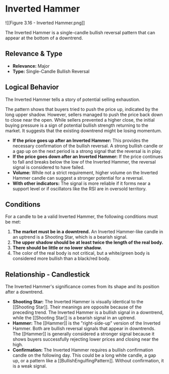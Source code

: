 # Inverted Hammer

![[Figure 3.16 - Inverted Hammer.png]]

The Inverted Hammer is a single-candle bullish reversal pattern that can appear at the bottom of a downtrend.

## Relevance & Type

- **Relevance:** Major
- **Type:** Single-Candle Bullish Reversal

## Logical Behavior

The Inverted Hammer tells a story of potential selling exhaustion.

The pattern shows that buyers tried to push the price up, indicated by the long upper shadow. However, sellers managed to push the price back down to close near the open. While sellers prevented a higher close, the initial buying pressure is a sign of potential bullish strength returning to the market. It suggests that the existing downtrend might be losing momentum.

- **If the price goes up after an Inverted Hammer:** This provides the necessary confirmation of the bullish reversal. A strong bullish candle or a gap up on the next period is a strong signal that the reversal is in play.
- **If the price goes down after an Inverted Hammer:** If the price continues to fall and breaks below the low of the Inverted Hammer, the reversal signal is considered to have failed.
- **Volume:** While not a strict requirement, higher volume on the Inverted Hammer candle can suggest a stronger potential for a reversal.
- **With other indicators:** The signal is more reliable if it forms near a support level or if oscillators like the RSI are in oversold territory.

## Conditions

For a candle to be a valid Inverted Hammer, the following conditions must be met:

1.  **The market must be in a downtrend.** An Inverted Hammer-like candle in an uptrend is a Shooting Star, which is a bearish signal.
2.  **The upper shadow should be at least twice the length of the real body.**
3.  **There should be little or no lower shadow.**
4.  The color of the real body is not critical, but a white/green body is considered more bullish than a black/red body.

## Relationship - Candlestick

The Inverted Hammer's significance comes from its shape and its position after a downtrend.

- **Shooting Star:** The Inverted Hammer is visually identical to the [[Shooting Star]]. Their meanings are opposite because of the preceding trend. The Inverted Hammer is a bullish signal in a downtrend, while the [[Shooting Star]] is a bearish signal in an uptrend.
- **Hammer:** The [[Hammer]] is the "right-side-up" version of the Inverted Hammer. Both are bullish reversal signals that appear in downtrends. The [[Hammer]] is generally considered a stronger signal because it shows buyers successfully rejecting lower prices and closing near the high.
- **Confirmation:** The Inverted Hammer requires a bullish confirmation candle on the following day. This could be a long white candle, a gap up, or a pattern like a [[BullishEngulfingPattern]]. Without confirmation, it is a weak signal.

